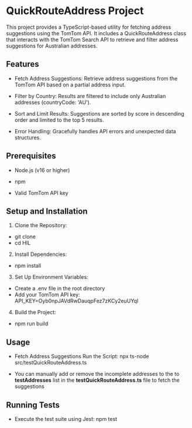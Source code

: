 # QuickRouteAddress Project

This project provides a TypeScript-based utility for fetching address suggestions using the TomTom API. It includes a QuickRouteAddress class that interacts with the TomTom Search API to retrieve and filter address suggestions for Australian addresses.

## Features
* Fetch Address Suggestions: Retrieve address suggestions from the TomTom API based on a partial address input.

* Filter by Country: Results are filtered to include only Australian addresses (countryCode: 'AU').

* Sort and Limit Results: Suggestions are sorted by score in descending order and limited to the top 5 results.

* Error Handling: Gracefully handles API errors and unexpected data structures.

## Prerequisites
* Node.js (v16 or higher)

* npm

* Valid TomTom API key

## Setup and Installation

1. Clone the Repository: 
* git clone <repository-url>
* cd HIL

2. Install Dependencies:
* npm install

3. Set Up Environment Variables:
* Create a .env file in the root directory
* Add your TomTom API key:
API_KEY=Oyb0npJAVdRwDauqpFez7zKCy2euUYql

4. Build the Project:
* npm run build

## Usage

* Fetch Address Suggestions
Run the Script: npx ts-node src/testQuickRouteAddress.ts

* You can manually add or remove the incomplete addresses to the to **testAddresses** list in the **testQuickRouteAddress.ts** file to fetch the suggestions

## Running Tests
* Execute the test suite using Jest:
npm test